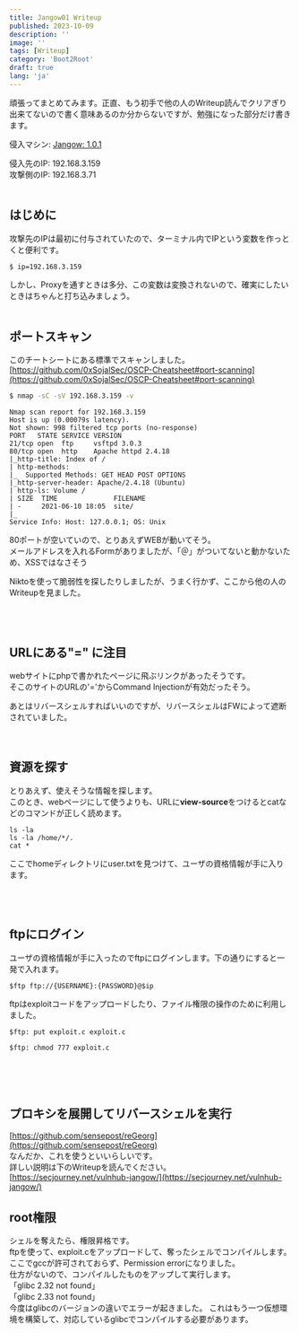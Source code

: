 ```yaml
---
title: Jangow01 Writeup
published: 2023-10-09
description: ''
image: ''
tags: [Writeup]
category: 'Boot2Root'
draft: true 
lang: 'ja'
---
```


頑張ってまとめてみます。正直、もう初手で他の人のWriteup読んでクリアぎり出来てないので書く意味あるのか分からないですが、勉強になった部分だけ書きます。  

侵入マシン:
[Jangow: 1.0.1](https://www.vulnhub.com/entry/jangow-101,754)  

侵入先のIP:  192.168.3.159  
攻撃側のIP:  192.168.3.71  
͏  

## はじめに
攻撃先のIPは最初に付与されていたので、ターミナル内でIPという変数を作っとくと便利です。  
```bash
$ ip=192.168.3.159
```
しかし、Proxyを通すときは多分、この変数は変換されないので、確実にしたいときはちゃんと打ち込みましょう。  
͏  

## ポートスキャン
このチートシートにある標準でスキャンしました。  
[https://github.com/0xSojalSec/OSCP-Cheatsheet#port-scanning](https://github.com/0xSojalSec/OSCP-Cheatsheet#port-scanning)
```bash
$ nmap -sC -sV 192.168.3.159 -v
```


```text
Nmap scan report for 192.168.3.159
Host is up (0.00079s latency).
Not shown: 998 filtered tcp ports (no-response)
PORT   STATE SERVICE VERSION
21/tcp open  ftp     vsftpd 3.0.3
80/tcp open  http    Apache httpd 2.4.18
|_http-title: Index of /
| http-methods: 
|_  Supported Methods: GET HEAD POST OPTIONS
|_http-server-header: Apache/2.4.18 (Ubuntu)
| http-ls: Volume /
| SIZE  TIME              FILENAME
| -     2021-06-10 18:05  site/
|_
Service Info: Host: 127.0.0.1; OS: Unix
```

80ポートが空いていので、とりあえずWEBが動いてそう。  
メールアドレスを入れるFormがありましたが、「＠」がついてないと動かないため、XSSではなさそう  

Niktoを使って脆弱性を探したりしましたが、うまく行かず、ここから他の人のWriteupを見ました。  
͏  
͏  
͏  

## URLにある"=" に注目
webサイトにphpで書かれたページに飛ぶリンクがあったそうです。  
そこのサイトのURLの'='からCommand Injectionが有効だったそう。
  
あとはリバースシェルすればいいのですが、リバースシェルはFWによって遮断されていました。
͏  
͏  
͏  

## 資源を探す
とりあえず、使えそうな情報を探します。  
このとき、webページにして使うよりも、URLに**view-source**をつけるとcatなどのコマンドが正しく読めます。  
```text
ls -la
ls -la /home/*/.
cat *
```

ここでhomeディレクトリにuser.txtを見つけて、ユーザの資格情報が手に入ります。  
͏  
͏  
͏  

## ftpにログイン
ユーザの資格情報が手に入ったのでftpにログインします。下の通りにすると一発で入れます。
```text
$ftp ftp://{USERNAME}:{PASSWORD}@$ip
```
ftpはexploitコードをアップロードしたり、ファイル権限の操作のために利用しました。
```text
$ftp: put exploit.c exploit.c

$ftp: chmod 777 exploit.c
```
͏  
͏  
͏  
## プロキシを展開してリバースシェルを実行  
[https://github.com/sensepost/reGeorg](https://github.com/sensepost/reGeorg)  
なんだか、これを使うといいらしいです。  
詳しい説明は下のWriteupを読んでください。  
[https://secjourney.net/vulnhub-jangow/](https://secjourney.net/vulnhub-jangow/)

## root権限
シェルを奪えたら、権限昇格です。  
ftpを使って、exploit.cをアップロードして、奪ったシェルでコンパイルします。  
ここでgccが許可されておらず、Permission errorになりました。  
仕方がないので、コンパイルしたものをアップして実行します。  
「glibc 2.32 not found」  
「glibc 2.33 not found」  
今度はglibcのバージョンの違いでエラーが起きました。
これはもう一つ仮想環境を構築して、対応しているglibcでコンパイルする必要があります。  
